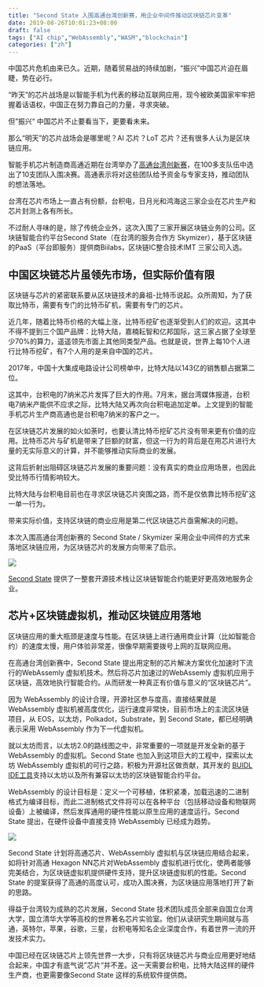 ```yaml
---
title: "Second State 入围高通台湾创新赛，用企业中间件推动区块链芯片变革"
date: 2019-08-26T10:01:23+08:00
draft: false
tags: ["AI chip","WebAssembly","WASM","blockchain"]
categories: ["zh"]
---
```



中国芯片危机由来已久。近期，随着贸易战的持续加剧，“振兴”中国芯片迫在眉睫，势在必行。

“昨天”的芯片战场是以智能手机为代表的移动互联网应用，现今被欧美国家牢牢把握着话语权，中国正在努力靠自己的力量，寻求突破。

但”振兴“ 中国芯片不止要看当下，更要看未来。

那么“明天”的芯片战场会是哪里呢？AI 芯片？LoT 芯片？还有很多人认为是区块链应用。

智能手机芯片制造商高通近期在台湾举办了[高通台湾创新赛](https://www.qualcomm.com/innovate-in-taiwan-challenge/2019)，在100多支队伍中选出了10支团队入围决赛。高通表示将对这些团队给予资金与专家支持，推动团队的想法落地。

台湾在芯片市场上一直占有份额，台积电，日月光和鸿海这三家企业在芯片生产和芯片封测上各有所长。

不过耐人寻味的是，除了传统企业外，这次入围了三家开展区块链业务的公司。区块链智能合约平台Second State（在台湾的服务合作方 Skymizer），基于区块链的PaaS（平台即服务）提供商Biilabs，区块链IC整合技术IMT 三家公司入选。

## 中国区块链芯片虽领先市场，但实际价值有限


区块链与芯片的紧密联系要从区块链技术的鼻祖-比特币说起。众所周知，为了获取比特币，需要有专门的比特币矿机，需要有专门的芯片。

近几年，随着比特币价格的大幅上涨，比特币挖矿也逐渐受到人们的欢迎。这其中不得不提到三个国产品牌：比特大陆，嘉楠耘智和亿邦国际，这三家占据了全球至少70%的算力，遥遥领先市面上其他同类型产品。也就是说，世界上每10个人进行比特币挖矿，有7个人用的是来自中国的芯片。

2017年，中国十大集成电路设计公司榜单中，比特大陆以143亿的销售额占据第二位。

这其中，台积电的7纳米芯片发挥了巨大的作用。7月末，据台湾媒体报道，台积电7纳米产能供不应求之际，比特大陆又再次向台积电追加定单。上文提到的智能手机芯片生产商高通也是台积电7纳米的客户之一。

在区块链芯片发展的如火如荼时，也要认清比特币挖矿芯片没有带来更有价值的应用。比特币芯片与矿机是带来了巨额的财富，但这一行为的背后是在用芯片进行大量的无实际意义的计算，并不能够推动实际商业的发展。

这背后折射出阻碍区块链芯片发展的重要问题：没有真实的商业应用场景，也因此受比特币行情影响较大。

比特大陆与台积电目前也在寻求区块链芯片突围之路，而不是仅依靠比特币挖矿这一单一行为。

带来实际价值，支持区块链的商业应用是第二代区块链芯片亟需解决的问题。

本次入围高通台湾创新赛的 Second State / Skymizer 采用企业中间件的方式来落地区块链应用，为区块链芯片的发展方向带来了启示。

![](/images/20190826-wasm-01.png)

[Second State](http://www.secondstate.io) 提供了一整套开源技术栈让区块链智能合约能更好更高效地服务企业。

## 芯片+区块链虚拟机，推动区块链应用落地

区块链应用的重大瓶颈是速度与性能。在区块链上进行通用商业计算（比如智能合约）的速度太慢，用户体验非常差，很像早期需要拨号上网的互联网应用。

在高通台湾创新赛中，Second State 提出用定制的芯片解决方案优化加速时下流行的WebAssemly 虚拟机技术。然后将芯片加速过的WebAssemly 虚拟机应用于区块链，高效地执行智能合约。从而研发一种真正有价值与意义的“区块链芯片”。

因为 WebAssembly 的设计合理，开源社区参与度高，直接结果就是 WebAssembly 虚拟机被高度优化，运行速度非常快，目前市场上的主流区块链项目，从 EOS，以太坊，Polkadot，Substrate，到 Second State，都已经明确表示采用 WebAssembly 作为下一代虚拟机。

就以太坊而言，以太坊2.0的路线图之中，非常重要的一项就是开发全新的基于WebAssembly 的虚拟机。Second State 也加入到这项巨大的工程中，探索以太坊 WebAssembly 虚拟机的可行之路，积极为开源社区做贡献，其开发的 [BUIDL IDE工具](http://buidl.secondstate.io/)支持以太坊以及所有兼容以太坊的区块链智能合约平台。 

WebAssembly 的设计目标是：定义一个可移植，体积紧凑，加载迅速的二进制格式为编译目标，而此二进制格式文件将可以在各种平台（包括移动设备和物联网设备）上被编译，然后发挥通用的硬件性能以原生应用的速度运行。Second State 提出，在硬件设备中直接支持 WebAssembly 已经成为趋势。

![](/images/20190826-wasm-03.png)

Second State 计划将高通芯片、WebAssembly 虚拟机与区块链应用结合起来，如将针对高通 Hexagon NN芯片对WebAssembly 虚拟机进行优化，使两者能够完美结合，为区块链虚拟机提供硬件支持，提升区块链虚拟机的性能。Second State 的提案获得了高通的高度认可，成功入围决赛，为区块链应用落地打开了新的思路。

得益于台湾较为成熟的芯片发展，Second State 技术团队成员全部来自国立台湾大学，国立清华大学等高校的世界著名芯片实验室。他们从读研究生期间就与高通，英特尔，苹果，谷歌，三星，台积电等知名企业深度合作，有着世界一流的开发技术实力。

中国已经在区块链芯片上领先世界一大步，只有将区块链芯片与商业应用更好地结合起来，中国才有底气说”芯片“并不差。这一天需要台积电，比特大陆这样的硬件生产商，也更需要像Second State 这样的系统软件提供商。
